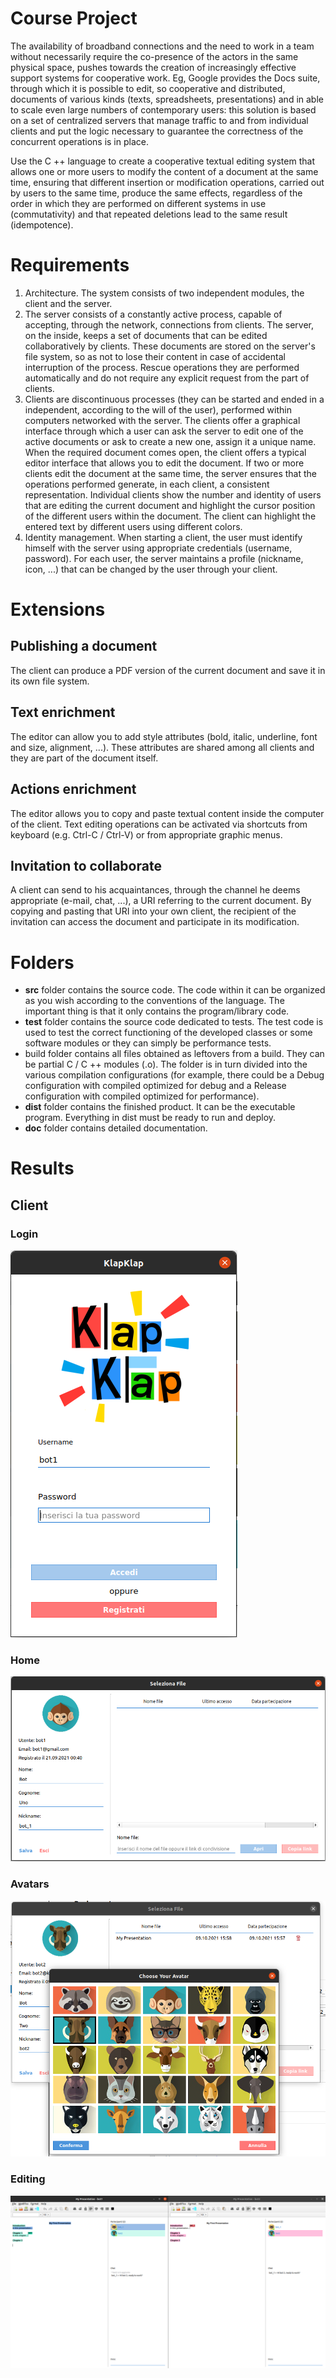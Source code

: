 # Course Project
The availability of broadband connections and the need to work in a team without necessarily require the co-presence of the actors in the same physical space, pushes towards the creation of increasingly effective support systems for cooperative work. Eg, Google provides the Docs suite, through which it is possible to edit, so cooperative and distributed, documents of various kinds (texts, spreadsheets, presentations) and in able to scale even large numbers of contemporary users: this solution is based on a set of centralized servers that manage traffic to and from individual clients and put the logic necessary to guarantee the correctness of the concurrent operations is in place.

Use the C ++ language to create a cooperative textual editing system that allows one or more users to modify the content of a document at the same time, ensuring that different insertion or modification operations, carried out by users to the same time, produce the same effects, regardless of the order in which they are performed on different systems in use (commutativity) and that repeated deletions lead to the same result
(idempotence).

# Requirements
1. Architecture. The system consists of two independent modules, the client and the server.
2. The server consists of a constantly active process, capable of accepting, through the network, connections from clients. The server, on the inside, keeps
a set of documents that can be edited collaboratively by clients. These documents are stored on the server's file system, so as not to lose their
content in case of accidental interruption of the process. Rescue operations they are performed automatically and do not require any explicit request from the part of clients.
3. Clients are discontinuous processes (they can be started and ended in a independent, according to the will of the user), performed within computers
networked with the server. The clients offer a graphical interface through which a user can ask the server to edit one of the active documents or ask to
create a new one, assign it a unique name. When the required document comes open, the client offers a typical editor interface that allows you to edit the
document. If two or more clients edit the document at the same time, the server ensures that the operations performed generate, in each client, a consistent representation. Individual clients show the number and identity of users that are editing the current document and highlight the cursor position of the different users within the document. The client can highlight the entered text by different users using different colors.
4. Identity management. When starting a client, the user must identify himself with the server using appropriate credentials (username, password). For each user, the server maintains a profile (nickname, icon, ...) that can be changed by the user through your client.

# Extensions
## Publishing a document
The client can produce a PDF version of the current document and save it in its own file system.

## Text enrichment
The editor can allow you to add style attributes (bold, italic, underline, font and size, alignment, ...). These attributes are shared among all clients and
they are part of the document itself.

## Actions enrichment
The editor allows you to copy and paste textual content inside the computer of the client. Text editing operations can be activated via shortcuts from keyboard (e.g. Ctrl-C / Ctrl-V) or from appropriate graphic menus.

## Invitation to collaborate
A client can send to his acquaintances, through the channel he deems appropriate (e-mail, chat, ...), a URI referring to the current document. By copying and pasting that URI into your own client, the recipient of the invitation can access the document and participate in its modification.


# Folders
- **src** folder contains the source code. The code within it can be organized as you wish according to the conventions of the language. The important thing is that it only contains the program/library code.
- **test** folder contains the source code dedicated to tests. The test code is used to test the correct functioning of the developed classes or some software modules or they can simply be performance tests.
- build folder contains all files obtained as leftovers from a build. They can be partial C / C ++ modules (.o). The folder is in turn divided into the various compilation configurations (for example, there could be a Debug configuration with compiled optimized for debug and a Release configuration with compiled optimized for performance).
- **dist** folder contains the finished product. It can be the executable program. Everything in dist must be ready to run and deploy.
- **doc** folder contains detailed documentation.

# Results

## Client

### Login
![Login](./screens/login.png)

### Home
![Home](./screens/home.png)

### Avatars
![Avatars](screens/avatars.png)

### Editing
![Editing](screens/editing.png)

